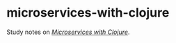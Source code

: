 # microservices-with-clojure

Study notes on [*Microservices with Clojure*](https://www.packtpub.com/application-development/microservices-clojure).

